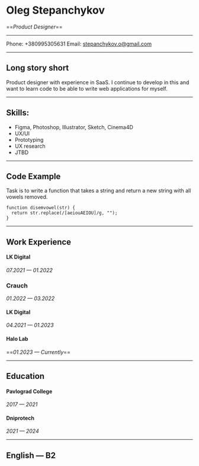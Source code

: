 # Oleg Stepanchykov
==*Product Designer*==
___
Phone: +380995305631
Email: stepanchykov.o@gmail.com
___

## Long story short
Product designer with experience in SaaS. I continue to develop in this and want to learn code to be able to write web applications for myself.
___
## Skills:
- Figma, Photoshop, Illustrator, Sketch, Cinema4D
- UX/UI
- Prototyping
- UX research
- JTBD
___
## Code Example
Task is  to write a function that takes a string and return a new string with all vowels removed.

```
function disemvowel(str) {
  return str.replace(/[aeiouAEIOU]/g, "");
}
```
___
## Work Experience
#### LK Digital
*07.2021 — 01.2022*
### Crauch
*01.2022 — 03.2022*
#### LK Digital
*04.2021 — 01.2023*
#### Halo Lab 
==*01.2023 — Currently*==
___
## Education
#### Pavlograd College
*2017 — 2021*
#### Dniprotech
*2021 — 2024*
___
## English — B2